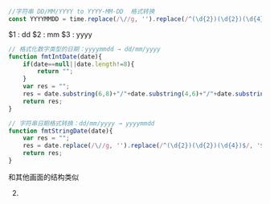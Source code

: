```javascript
//字符串 DD/MM/YYYY to YYYY-MM-DD  格式转换 
const YYYYMMDD = time.replace(/\//g, '').replace(/^(\d{2})(\d{2})(\d{4})$/,"$3-$2-$1")
```

$1 : dd       $2 : mm    $3 : yyyy



```javascript
// 格式化数字类型的日期：yyyymmdd → dd/mm/yyyy
function fmtIntDate(date){   
    if(date==null||date.length!=8){
        return "";
    }   
    var res = "";  
    res = date.substring(6,8)+"/"+date.substring(4,6)+"/"+date.substring(0,4); 
    return res;
}
```

```javascript
// 字符串日期格式转换：dd/mm/yyyy → yyyymmdd
function fmtStringDate(date){  
	var res = "";  
    res = date.replace(/\//g, '').replace(/^(\d{2})(\d{2})(\d{4})$/, '$3$2$1');  
    return res;
}
```



和其他画面的结构类似

2.